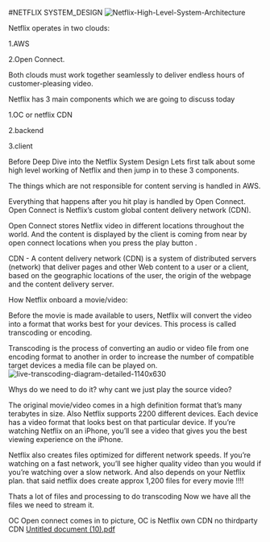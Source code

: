 #NETFLIX SYSTEM_DESIGN
![Netflix-High-Level-System-Architecture](https://user-images.githubusercontent.com/81900840/134771404-c76aea5e-1a48-4084-addd-0df53c5276b9.png)


Netflix operates in two clouds: 

1.AWS 

2.Open Connect.

Both clouds must work together seamlessly to deliver endless hours of customer-pleasing video.

Netflix has 3 main components which we are going to discuss today

1.OC or netflix CDN

2.backend

3.client

Before Deep Dive into the Netflix System Design Lets first talk about some high level working of Netflix and then jump in to these 3 components.

The things which are not responsible for content serving is handled in AWS.

Everything that happens after you hit play is handled by Open Connect. Open Connect is Netflix’s custom global content delivery network (CDN).

Open Connect stores Netflix video in different locations throughout the world. And the content is displayed by the client is coming from near
by open connect locations when you press the play button .

CDN - A content delivery network (CDN) is a system of distributed servers (network) that deliver pages and other Web content to a user or a client, based on the geographic locations of the user, the origin of the webpage and the content delivery server.


How Netflix onboard a movie/video:

Before the movie is made available to users, Netflix will convert the video into a format that works best for your devices. This process is called transcoding or encoding.

Transcoding is the process of converting an audio or video file from one encoding format to another in order to increase the number of compatible target devices a media file can be played on.
![live-transcoding-diagram-detailed-1140x630](https://user-images.githubusercontent.com/81900840/134773394-c5ace687-0eb2-474c-a197-d913598885b7.png)


Whys do we need to do it? why cant we just play the source video?

The original movie/video comes in a high definition format that’s many terabytes in size. Also Netflix supports 2200 different devices. Each device has a video format that looks best on that particular device. If you’re watching Netflix on an iPhone, you’ll see a video that gives you the best viewing experience on the iPhone.

Netflix also creates files optimized for different network speeds. If you’re watching on a fast network, you’ll see higher quality video than you would if you’re watching over a slow network. And also depends on your Netflix plan. that said netflix does create approx 1,200 files for every movie !!!!

Thats a lot of files and processing to do transcoding Now we have all the files we need to stream it.

OC Open connect comes in to picture, OC is Netflix own CDN no thirdparty CDN
[Untitled document (10).pdf](https://github.com/sameershaik-tech/Netflix_system-design/files/7230972/Untitled.document.10.pdf)




